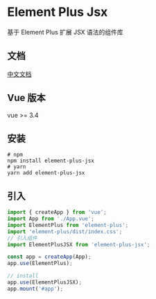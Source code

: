 # Element Plus Jsx

基于 Element Plus 扩展 JSX 语法的组件库

## 文档

[中文文档](http://epx.ziyilike.com/)

## Vue 版本

vue >= 3.4

## 安装

```shell
# npm
npm install element-plus-jsx
# yarn
yarn add element-plus-jsx
```

## 引入

```typescript
import { createApp } from 'vue';
import App from './App.vue';
import ElementPlus from 'element-plus';
import 'element-plus/dist/index.css';
// 引入组件
import ElementPlusJSX from 'element-plus-jsx';

const app = createApp(App);
app.use(ElementPlus);

// install
app.use(ElementPlusJSX);
app.mount('#app');
```
